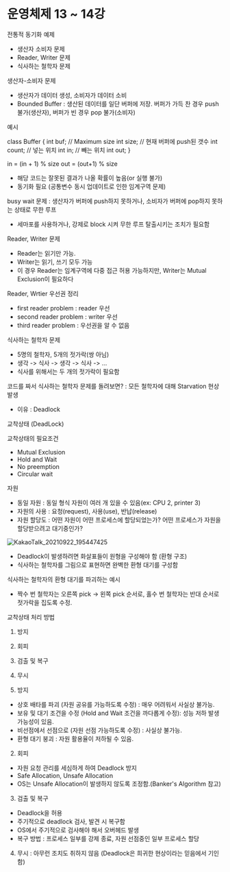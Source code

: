 # 운영체제 13 ~ 14강

전통적 동기화 예제
- 생산자 소비자 문제
- Reader, Writer 문제
- 식사하는 철학자 문제

생산자-소비자 문제
- 생산자가 데이터 생성, 소비자가 데이터 소비
- Bounded Buffer : 생산된 데이터를 일단 버퍼에 저장. 버퍼가 가득 찬 경우 push 불가(생산자), 버퍼가 빈 경우 pop 불가(소비자)

예시

class Buffer {
  int buf; // Maximum size
  int size; // 현재 버퍼에 push된 갯수
  int count; // 넣는 위치
  int in; // 빼는 위치
  int out;
}

in = (in + 1) % size
out = (out+1) % size

- 해당 코드는 잘못된 결과가 나올 확률이 높음(or 실행 불가)
- 동기화 필요 (공통변수 동시 업데이트로 인한 임계구역 문제)

busy wait 문제 : 생산자가 버퍼에 push하지 못하거나,  소비자가 버퍼에 pop하지 못하는 상태로 무한 루프
- 세마포를 사용하거나, 강제로 block 시켜 무한 루프 탈출시키는 조치가 필요함

Reader, Writer 문제
- Reader는 읽기만 가능.
- Writer는 읽기, 쓰기 모두 가능
- 이 경우 Reader는 임계구역에 다중 접근 허용 가능하지만, Writer는 Mutual Exclusion이 필요하다

Reader, Wrtier 우선권 정리
- first reader problem : reader 우선
- second reader problem : writer 우선
- third reader problem : 우선권을 알 수 없음

식사하는 철학자 문제
- 5명의 철학자, 5개의 젓가락(쌍 아님)
- 생각 -> 식사 -> 생각 -> 식사 -> ...
- 식사를 위해서는 두 개의 젓가락이 필요함

코드를 짜서 식사하는 철학자 문제를 돌려보면? : 모든 철학자에 대해 Starvation 현상 발생
- 이유 : Deadlock

교착상태 (DeadLock)

교착상태의 필요조건
- Mutual Exclusion
- Hold and Wait
- No preemption
- Circular wait

자원
- 동일 자원 : 동일 형식 자원이 여러 개 있을 수 있음(ex: CPU 2, printer 3)
- 자원의 사용 : 요청(request), 사용(use), 반납(release)
- 자원 할당도 : 어떤 자원이 어떤 프로세스에 할당되었는가? 어떤 프로세스가 자원을 할당받으려고 대기중인가?

![KakaoTalk_20210922_195447425](https://user-images.githubusercontent.com/32284527/134331468-9df673fe-b72e-44ec-bdde-7f1589fc4592.jpg)

- Deadlock이 발생하려면 화살표들이 원형을 구성해야 함 (환형 구조)
- 식사하는 철학자를 그림으로 표현하면 완벽한 환형 대기를 구성함

식사하는 철학자의 환형 대기를 파괴하는 예시
- 짝수 번 철학자는 오른쪽 pick -> 왼쪽 pick 순서로, 홀수 번 철학자는 반대 순서로 젓가락을 집도록 수정.

교착상태 처리 방법
1. 방지
2. 회피
3. 검출 및 복구
4. 무시


1. 방지
- 상호 배타를 파괴 (자원 공유를 가능하도록 수정) : 매우 어려워서 사실상 불가능.
- 보유 및 대기 조건을 수정 (Hold and Wait 조건을 까다롭게 수정): 성능 저하 발생 가능성이 있음.
- 비선점에서 선점으로 (자원 선점 가능하도록 수정) : 사실상 불가능.
- 환형 대기 붕괴 : 자원 활용율이 저하될 수 있음.

2. 회피
- 자원 요청 관리를 세심하게 하여 Deadlock 방지
- Safe Allocation, Unsafe Allocation
- OS는 Unsafe Allocation이 발생하지 않도록 조정함.(Banker's Algorithm 참고)

3. 검출 및 복구
- Deadlock을 허용
- 주기적으로 deadlock 검사, 발견 시 복구함
- OS에서 주기적으로 검사해야 해서 오버헤드 발생
- 복구 방법 : 프로세스 일부를 강제 종료, 자원 선점중인 일부 프로세스 할당

4. 무시 : 아무런 조치도 취하지 않음 (Deadlock은 희귀한 현상이라는 믿음에서 기인함)

